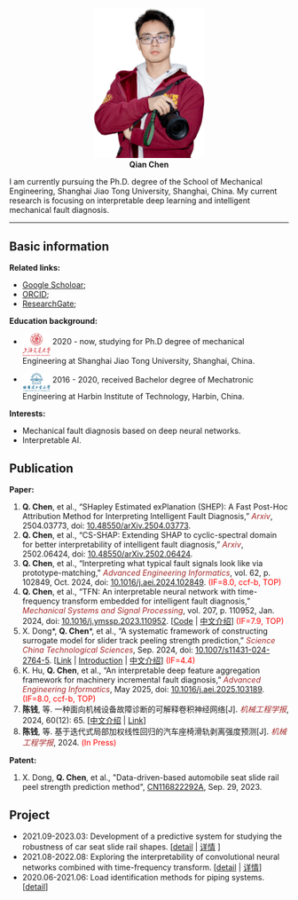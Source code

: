 <!-- # Homepage of Qian Chen -->

<div align='center'>
<img src="./images/DSC_4831_V1.png" width=200 alt="photo"/><br/>
<b>Qian Chen</b>
</div>

I am currently pursuing the Ph.D. degree of the School of Mechanical Engineering,
Shanghai Jiao Tong University, Shanghai, China. My current research is focusing on interpretable deep learning and intelligent mechanical fault diagnosis.

---

## Basic information

**Related links:**
* [Google Scholoar](https://scholar.google.com/citations?hl=en&user=YXvtdq4AAAAJ);
* [ORCID](https://orcid.org/0000-0002-3094-5529);
* [ResearchGate](https://www.researchgate.net/profile/Chen-Qian-66);


**Education background:**

* <img src="./images/SJTU.png" width=50 alt="profile"  align='middle'/> 2020 - now, studying for Ph.D degree of mechanical Engineering at Shanghai Jiao Tong University, Shanghai, China.

* <img src="./images/HIT.png" width=50 alt="profile" align='middle'/> 2016 - 2020,  received Bachelor degree of Mechatronic Engineering at Harbin Institute of Technology, Harbin, China.

**Interests:**

* Mechanical fault diagnosis based on deep neural networks.
* Interpretable AI.

## Publication


**Paper:**
1. **Q. Chen**, et al., “SHapley Estimated exPlanation (SHEP): A Fast Post-Hoc Attribution Method for Interpreting Intelligent Fault Diagnosis,” *<font color="brown">Arxiv</font>*, 2504.03773, doi: [10.48550/arXiv.2504.03773](
https://doi.org/10.48550/arXiv.2504.03773).
1. **Q. Chen**, et al., “CS-SHAP: Extending SHAP to cyclic-spectral domain for better interpretability of intelligent fault diagnosis,” *<font color="brown">Arxiv</font>*, 2502.06424, doi: [10.48550/arXiv.2502.06424](
https://doi.org/10.48550/arXiv.2502.06424).
1. **Q. Chen**, et al., “Interpreting what typical fault signals look like via prototype-matching,” *<font color="brown">Advanced Engineering Informatics</font>*, vol. 62, p. 102849, Oct. 2024, doi: [10.1016/j.aei.2024.102849](https://doi.org/10.1016/j.aei.2024.102849). <font color="red">(IF=8.0, ccf-b, TOP)</font>
2. **Q. Chen**, et al., “TFN: An interpretable neural network with time-frequency transform embedded for intelligent fault diagnosis,” *<font color="brown">Mechanical Systems and Signal Processing</font>*, vol. 207, p. 110952, Jan. 2024, doi: [10.1016/j.ymssp.2023.110952](https://doi.org/10.1016/j.ymssp.2023.110952).  [[Code](https://github.com/ChenQian0618/TFN) \| [中文介绍](./publications/2024-MSSP-TFN-chinese.md)] <font color="red">(IF=7.9, TOP)</font>
3. X. Dong\*, **Q. Chen**\*, et al., “A systematic framework of constructing surrogate model for slider track peeling strength prediction,” *<font color="brown">Science China Technological Sciences</font>*, Sep. 2024, doi: [10.1007/s11431-024-2764-5](https://doi.org/10.1007/s11431-024-2764-5). [[Link](https://link.springer.com/article/10.1007/s11431-024-2764-5) \| [Introduction](./projects/202109_SlidePeelingForcePrediction.md) \| [中文介绍](./projects/202109_SlidePeelingForcePrediction_chinese.md)] <font color="red">(IF=4.4)</font>
4. K. Hu, **Q. Chen**, et al., “An interpretable deep feature aggregation framework for machinery incremental fault diagnosis,” *<font color="brown">Advanced Engineering Informatics</font>*, May 2025, doi: [10.1016/j.aei.2025.103189](https://doi.org/10.1016/j.aei.2025.103189). <font color="red">(IF=8.0, ccf-b, TOP)</font>
5. **陈钱**, 等. 一种面向机械设备故障诊断的可解释卷积神经网络[J]. *<font color="brown">机械工程学报</font>*, 2024, 60(12): 65. [[中文介绍](./publications/2024-机工报-ChirpletNN-chinese.md) \| [Link](http://www.cjmenet.com.cn/CN/10.3901/JME.2024.12.065)]
6. **陈钱**, 等. 基于迭代式局部加权线性回归的汽车座椅滑轨剥离强度预测[J]. *<font color="brown">机械工程学报</font>*, 2024. <font color="red">(In Press)</font>
   
<!-- <br> **Q. Chen**, et al. Peeling force prediction of automobile seat slide rail based on iterative local weighted linear regression[J]. *<font color="brown">Journal of Mechanical Engineering</font>*, 2024. <font color="red">(Under review-R2)</font> -->

**Patent:**

1. X. Dong, **Q. Chen**, et al., "Data-driven-based automobile seat slide rail peel strength prediction method", [CN116822292A](https://patents.google.com/patent/CN116822292A/en?oq=CN116822292A), Sep. 29, 2023. 

## Project

* 2021.09-2023.03: Development of a predictive system for studying the robustness of car seat slide rail shapes. [[detail](./projects/202109_SlidePeelingForcePrediction.md) \| [详情](./projects/202109_SlidePeelingForcePrediction_chinese.md) ]
* 2021.08-2022.08: Exploring the interpretability of convolutional neural networks combined with time-frequency transform. [[detail](./publications/2024-MSSP-TFN.md) \| [详情](./publications/2024-MSSP-TFN-chinese.md)]
* 2020.06-2021.06: Load identification methods for piping systems. [[detail](./projects/202006_PipeLoadIdentification.md)]